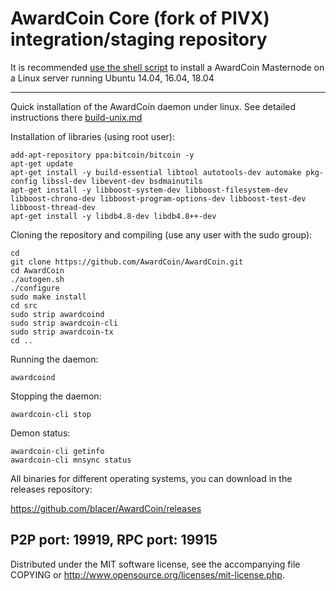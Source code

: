 AwardCoin Core (fork of PIVX) integration/staging repository
======================================


It is recommended [use the shell script](https://github.com/AwardCoin/awr-install) to install a AwardCoin Masternode on a Linux server running Ubuntu 14.04, 16.04, 18.04

***

Quick installation of the AwardCoin daemon under linux. See detailed instructions there [build-unix.md](build-unix.md)

Installation of libraries (using root user):

    add-apt-repository ppa:bitcoin/bitcoin -y
    apt-get update
    apt-get install -y build-essential libtool autotools-dev automake pkg-config libssl-dev libevent-dev bsdmainutils
    apt-get install -y libboost-system-dev libboost-filesystem-dev libboost-chrono-dev libboost-program-options-dev libboost-test-dev libboost-thread-dev
    apt-get install -y libdb4.8-dev libdb4.8++-dev

Cloning the repository and compiling (use any user with the sudo group):

    cd
    git clone https://github.com/AwardCoin/AwardCoin.git
    cd AwardCoin
    ./autogen.sh
    ./configure
    sudo make install
    cd src
    sudo strip awardcoind
    sudo strip awardcoin-cli
    sudo strip awardcoin-tx
    cd ..

Running the daemon:

    awardcoind

Stopping the daemon:

    awardcoin-cli stop

Demon status:

    awardcoin-cli getinfo
    awardcoin-cli mnsync status

All binaries for different operating systems, you can download in the releases repository:

https://github.com/blacer/AwardCoin/releases

P2P port: 19919, RPC port: 19915
-
Distributed under the MIT software license, see the accompanying file COPYING or http://www.opensource.org/licenses/mit-license.php.
